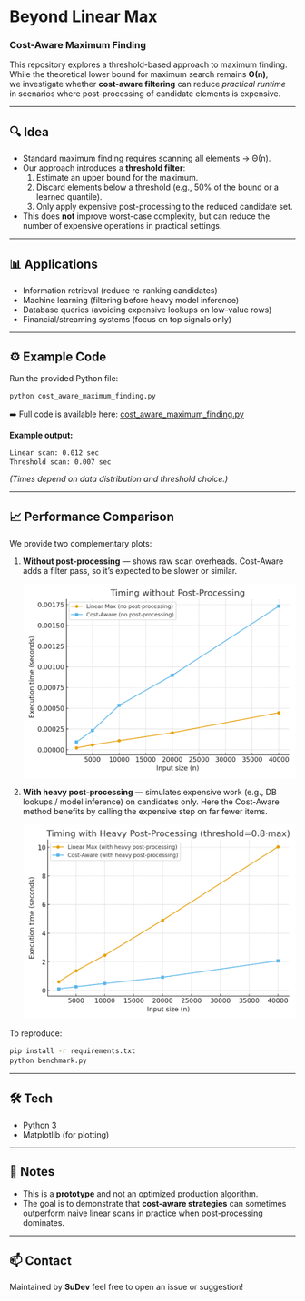 # Beyond Linear Max
### Cost-Aware Maximum Finding

This repository explores a threshold-based approach to maximum finding.  
While the theoretical lower bound for maximum search remains **Θ(n)**,  
we investigate whether **cost-aware filtering** can reduce *practical runtime*  
in scenarios where post-processing of candidate elements is expensive.

---

## 🔍 Idea
- Standard maximum finding requires scanning all elements → Θ(n).
- Our approach introduces a **threshold filter**:
  1. Estimate an upper bound for the maximum.
  2. Discard elements below a threshold (e.g., 50% of the bound or a learned quantile).
  3. Only apply expensive post-processing to the reduced candidate set.
- This does **not** improve worst-case complexity, but can reduce the number of expensive operations in practical settings.

---

## 📊 Applications
- Information retrieval (reduce re-ranking candidates)
- Machine learning (filtering before heavy model inference)
- Database queries (avoiding expensive lookups on low-value rows)
- Financial/streaming systems (focus on top signals only)

---

## ⚙️ Example Code
Run the provided Python file:

```bash
python cost_aware_maximum_finding.py
```

➡️ Full code is available here: [cost_aware_maximum_finding.py](./cost_aware_maximum_finding.py)

**Example output:**
```text
Linear scan: 0.012 sec
Threshold scan: 0.007 sec
```

*(Times depend on data distribution and threshold choice.)*

---

## 📈 Performance Comparison

We provide two complementary plots:

1. **Without post-processing** — shows raw scan overheads. Cost-Aware adds a filter pass, so it’s expected to be slower or similar.
   
   ![no-post](./benchmark_no_post.png)

2. **With heavy post-processing** — simulates expensive work (e.g., DB lookups / model inference) on candidates only. Here the Cost-Aware method benefits by calling the expensive step on far fewer items.
   
   ![with-post](./benchmark_with_post.png)

To reproduce:

```bash
pip install -r requirements.txt
python benchmark.py
```


---

## 🛠️ Tech
- Python 3
- Matplotlib (for plotting)

---

## 📌 Notes
- This is a **prototype** and not an optimized production algorithm.
- The goal is to demonstrate that **cost-aware strategies** can sometimes outperform naive linear scans in practice when post-processing dominates.

---

## 📫 Contact
Maintained by **SuDev**
feel free to open an issue or suggestion!
